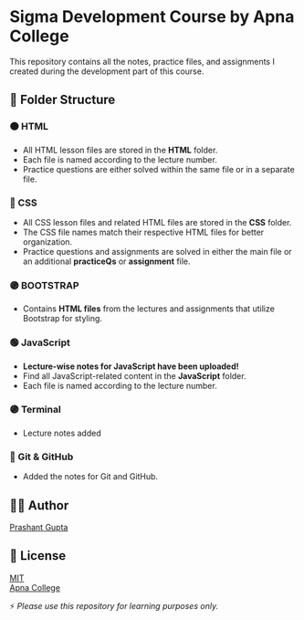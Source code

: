 # Sigma Development Course by Apna College  

This repository contains all the notes, practice files, and assignments I created during the development part of this course.  

## 📂 Folder Structure  

### 🟠 HTML  
- All HTML lesson files are stored in the **HTML** folder.  
- Each file is named according to the lecture number.  
- Practice questions are either solved within the same file or in a separate file.  

### 🔵 CSS  
- All CSS lesson files and related HTML files are stored in the **CSS** folder.  
- The CSS file names match their respective HTML files for better organization.  
- Practice questions and assignments are solved in either the main file or an additional **practiceQs** or **assignment** file.  

### 🟣 BOOTSTRAP  
- Contains **HTML files** from the lectures and assignments that utilize Bootstrap for styling.  

### 🟢 JavaScript  
- **Lecture-wise notes for JavaScript have been uploaded!**    
- Find all JavaScript-related content in the **JavaScript** folder.
- Each file is named according to the lecture number.

### 🟣 Terminal  
- Lecture notes added

### 🔴 Git & GitHub  
- Added the notes for Git and GitHub.  

## 👨‍💻 Author  
[Prashant Gupta](https://www.github.com/prashant-g0/)  

## 📜 License  
[MIT](LICENSE)  
[Apna College](https://www.apnacollege.in/)  

⚡ *Please use this repository for learning purposes only.*  
